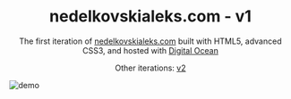 # <h1 align="center"> nedelkovskialeks.com - v1 </h1>
<p align="center">The first iteration of <a href="https://nedelkovskialeks.com" target="_blank">nedelkovskialeks.com</a> built with HTML5, advanced CSS3, and hosted with <a href="https://www.digitalocean.com/" target="_blank">Digital Ocean</a> </p>
<p align="center">
  Other iterations:
  <a href="https://github.com/aleksandandar-nedelkovski/v2" target="_blank">v2</a>
</p>

![demo](https://github.com/Aleksandandar-Nedelkovski/v1/blob/master/src/img/demo.png)